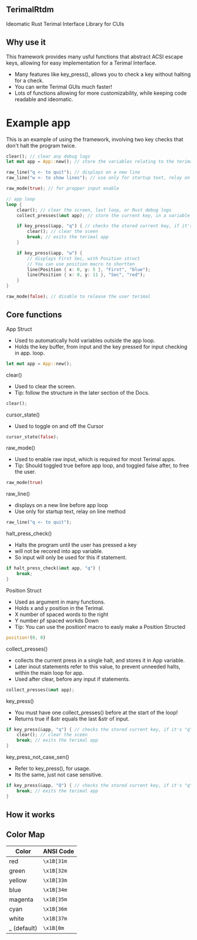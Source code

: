 ## TerimalRtdm
Ideomatic Rust Terimal Interface Library for CUIs

## Why use it 
This framework provides many usful functions that abstract ACSI escape keys,
allowing for easy implementation for a Terimal Interface. 

- Many features like key_press(), allows you to check a key without halting for a check.
- You can write Terimal GUIs much faster!
- Lots of functions allowing for more customizability, while keeping code readable and ideomatic.

# Example app
This is an example of using the framework,
involving two key checks that don't halt the program twice.
``` rust
clear(); // clear any debug logs
let mut app = App::new(); // store the variables relating to the terimal app

raw_line("q <- to quit"); // displays on a new line
raw_line("w <- to show lines"); // use only for startup text, relay on line method

raw_mode(true); // for propper input enable

// app loop
loop {
    clear(); // clear the screen, last loop, or Rust debug logs
    collect_presses(&mut app); // store the current key, in a variable for the loop

    if key_press(&app, "q") { // checks the stored current key, if it's "q"
        clear(); // clear the sceen
        break; // exits the terimal app
    }

    if key_press(&app, "w") {
        // displays First Sec, with Position struct
        // You can use position macro to shortten
        line(Position { x: 0, y: 5 }, "First", "blue");
        line(Position { x: 0, y: 11 }, "Sec", "red");
    }
}

raw_mode(false); // disable to release the user terimal
```

## Core functions 
App Struct

- Used to automatically hold variables outside the app loop.
- Holds the key buffer, from input and the key pressed for input checking in app. loop.
``` Rust
let mut app = App::new();
```

clear()

- Used to clear the screen.
- Tip: follow the structure in the later section of the Docs.
``` Rust
clear();
```

cursor_state() 

- Used to toggle on and off the Cursor
``` Rust
cursor_state(false);
```

raw_mode()

- Used to enable raw input, which is required for most Terimal apps.
- Tip: Should toggled true before app loop, and toggled false after, to free the user.
``` Rust
raw_mode(true)
```

raw_line()

- displays on a new line before app loop
- Use only for startup text, relay on line method
``` Rust
raw_line("q <- to quit");
```

halt_press_check()

- Halts the program until the user has pressed a key
- will not be recored into app variable.
- So input will only be used for this if statement.
``` Rust
if halt_press_check(&mut app, "q") {
    break;
}
```

Position Struct 

- Used as argument in many functions.
- Holds x and y position in the Terimal.
- X number of spaced words to the right
- Y number pf spaced workds Down
- Tip: You can use the position! macro to easly make a Position Structed
``` Rust
position!(0, 0)
```

collect_presses() 

- collects the current press in a single halt, and stores it in App variable.
- Later inout statements refer to this value, to prevent unneeded halts, within the main loop for app.
- Used after clear, before any input if statements.
``` Rust
collect_presses(&mut app);
```

key_press()

- You must have one collect_presses() before at the start of the loop!
- Returns true if &str equals the last &str of input.
``` Rust
if key_press(&app, "q") { // checks the stored current key, if it's "q"
    clear(); // clear the sceen
    break; // exits the terimal app
}
```

key_press_not_case_sen()

- Refer to key_press(), for usage.
- Its the same, just not case sensitive.
``` Rust
if key_press(&app, "Q") { // checks the stored current key, if it's "q" or "Q"
    break; // exits the terimal app
}
```


## How it works

## Color Map

| Color    | ANSI Code    |
|----------|-------------|
| red      | `\x1B[31m`  |
| green    | `\x1B[32m`  |
| yellow   | `\x1B[33m`  |
| blue     | `\x1B[34m`  |
| magenta  | `\x1B[35m`  |
| cyan     | `\x1B[36m`  |
| white    | `\x1B[37m`  |
| _ (default) | `\x1B[0m`  |

